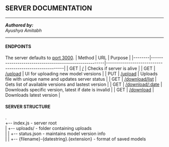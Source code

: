 ## SERVER DOCUMENTATION
----
*__Authored by:__*  
_Ayushya Amitabh_  

----

#### ENDPOINTS

The server defaults to [port 3000](http://localhost:3000).
| Method | URL                                                   | Purpose                                                 |
|--------|-------------------------------------------------------|---------------------------------------------------------|
| GET    | [/](http://localhost:3000/)                           | Checks if server is alive                               |
| GET    | [/upload](http://localhost:3000/upload)               | UI for uploading new model versions                     |
| PUT    | [/upload](http://localhost:3000/upload)               | Uploads file with unique name and updates server status |
| GET    | [/download/list](http://localhost:3000/download/list) | Gets list of available versions and lastest version     |
| GET    | [/download/:date](http://localhost:3000/download/123) | Downloads specific version, latest if date is invalid   |
| GET    | [/download](http://localhost:3000/download/)          | Downloads latest version                                |

 #### SERVER STRUCTURE

.  
+-- index.js                                    - server root  
|   +-- uploads/                                - folder containing uploads  
|   |   +-- status.json                         - maintains model version info  
|   |   +-- {filename}-{datestring}.{extension} - format of saved models

